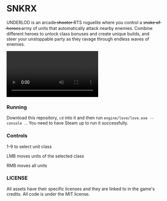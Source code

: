 



# SNKRX

UNDERLOD is an arcade ̶s̶h̶o̶o̶t̶e̶r̶  RTS roguelite where you control a s̶n̶a̶k̶e̶ ̶o̶f̶ ̶h̶e̶r̶o̶e̶s̶  army of units that automatically attack nearby enemies.
Combine different heroes to unlock class bonuses and create unique builds, and steer your unstoppable party as they ravage through endless waves of enemies.

![teaser](marketing/clips/priest-ranger.mp4)


### Running

Download this repository, `cd` into it and then run `engine/love/love.exe --console .`. You need to have Steam up to run it successfully.

### Controls
1-9 to select unit class

LMB moves units of the selected class

RMB moves all units

### LICENSE

All assets have their specific licenses and they are linked to in the game's credits. All code is under the MIT license.
